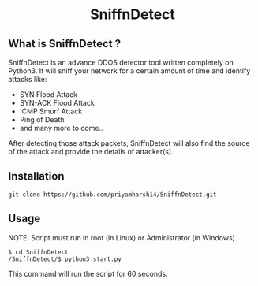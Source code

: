 <h1 align="center">SniffnDetect</h1>

## What is SniffnDetect ?

SniffnDetect is an advance DDOS detector tool written completely on Python3. It will sniff your network for a certain amount of time and identify attacks like:

- SYN Flood Attack
- SYN-ACK Flood Attack
- ICMP Smurf Attack
- Ping of Death
- and many more to come..

After detecting those attack packets, SniffnDetect will also find the source of the attack and provide the details of  attacker(s).

## Installation
```
git clone https://github.com/priyamharsh14/SniffnDetect.git
```

## Usage

NOTE: Script must run in root (in Linux) or Administrator (in Windows)

```
$ cd SniffnDetect
/SniffnDetect/$ python3 start.py
```

This command will run the script for 60 seconds.